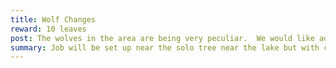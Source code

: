 ```yaml
---
title: Wolf Changes
reward: 10 leaves
post: The wolves in the area are being very peculiar.  We would like additional medical information regarding them. A 2 page writeup is requested. 25 leaves if the information is backed by medical research. 40 for surgical notes.
summary: Job will be set up near the solo tree near the lake but with constant forming fire elementals.
---
```

